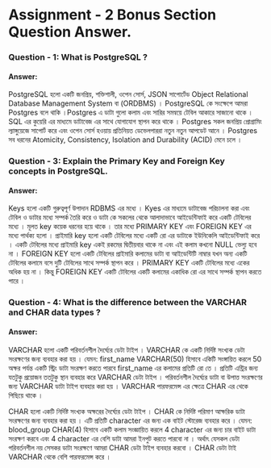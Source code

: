 # Assignment - 2 Bonus Section Question Answer.

### Question - 1: What is PostgreSQL ?

#### Answer:

  PostgreSQL হলো একটি জনপ্রিয়, শক্তিশালী, ওপেন সোর্স, JSON সাপোর্টেড Object Relational Database Management System বা (ORDBMS) । PostgreSQL কে সংক্ষেপে আমরা Postgres বলে থাকি ।Postgres এ ডাটা গুলো কলাম এবং সারির সমন্বয়ে টেবিল আকারে সাজানো থাকে । SQL এর কুয়েরি এর মাধ্যমে ডাটাবেজ এর সাথে যোগাযোগ স্থাপন করে থাকে । Postgres সকল জনপ্রিয় প্রোগ্রামিং ল্যাঙ্গুয়েজে সাপোর্ট করে এবং ওপেন সোর্স হওয়ায় প্রতিনিয়ত ডেভেলপাররা নতুন নতুন আপডেট আনে । Postgres সব ধরনের Atomicity, Consistency, Isolation and Durability (ACID) মেনে চলে ।

### Question - 3: Explain the Primary Key and Foreign Key concepts in PostgreSQL.

#### Answer:

  Keys হলো একটি গুরুত্বপূর্ণ উপাদান RDBMS এর মধ্যে । Kyes এর মাধ্যমে ডাটাবেজ পরিচালনা করা এবং টেবিল ও ডাটার মধ্যে সম্পর্ক তৈরি করে ও ডাটা কে সকলের থেকে আলাদাভাবে আইডেন্টিফাই করে একটি টেবিলের মধ্যে । মূলত key কয়েক ধরনের হয়ে থাকে । তার মধ্যে PRIMARY KEY এবং FOREIGN KEY এর মধ্যে পার্থক্য হলো । প্রাইমারি key হলো একটি টেবিলের মধ্যে একটি রো এর ডাটাকে ইউনিকেলি আইডেন্টিফাই করে । একটি টেবিলের মধ্যে প্রাইমারি key একই রকমের দ্বিতীয়বার থাকে না এবং এই কলাম কখনো NULL ভেল্যু হবে না । FOREIGN KEY হলো একটি টেবিলের প্রাইমারি কলামের ডাটা বা আইডেন্টিটি নাম্বার যখন অন্য একটি টেবিলের কলামে বসে দুটি টেবিলের সাথে সম্পর্ক স্থাপন করে । PRIMARY KEY একটি টেবিলের মধ্যে একের অধিক হয় না । কিন্তু FOREIGN KEY একটি টেবিলের একটি কলামের একাধিক রো এর সাথে সম্পর্ক স্থাপন করতে পারে ।

### Question - 4: What is the difference between the VARCHAR and CHAR data types ?

#### Answer:

  VARCHAR হলো একটি পরিবর্তনশীল দৈর্ঘ্যের ডেটা টাইপ । VARCHAR কে একটি নির্দিষ্ট সংখ্যক ডেটা সংরক্ষণের জন্য ব্যবহার করা হয় । যেমন: first_name VARCHAR(50) হিসাবে একিটি সংঙ্গায়িত করলে 50 অক্ষর পর্যন্ত একটি স্ট্রিং ডাটা সংরক্ষণ করতে পারবে first_name এর কলামের প্রতিটি রো তে । প্রতিটি এন্ট্রির জন্য যতটুকু প্রয়োজন ততটুকু স্থান ব্যবহার করে VARCHAR ডেটা টাইপ । পরিবর্তনশীল দৈর্ঘ্যের ডাটা বা উপাত্ত সংরক্ষণের জন্য VARCHAR ডাটা টাইপ ব্যবহার করা হয় । VARCHAR পারফরমেন্স এর ক্ষেত্রে CHAR এর থেকে পিছিয়ে থাকে ।

  CHAR হলো একটি নির্দিষ্ট সংখ্যক অক্ষরের দৈর্ঘ্যের ডেটা টাইপ । CHAR কে নির্দিষ্ট পরিমাণ আক্ষরিক ডাটা সংরক্ষণের জন্য ব্যবহার করা হয় । এটি প্রতিটি character এর জন্য এক বাইট স্টোরেজ ব্যবহার করে । যেমন: blood_group CHAR(4) হিসাবে একটি কলাম সংজ্ঞায়িত করলে 4 character এর জন্য চার বাইট ডাটা সংরক্ষণ করবে এবং 4 character এর বেশি ডাটা আমরা ইনপুট করতে পারবো না । অর্থাৎ যেসকল ডেটা পরিবর্তনশীল নয় সেসকর ডাটা সংরক্ষণে আমরা CHAR ডেটা টাইপ ব্যবহার করবো । CHAR ডেটা টাই VARCHAR থেকে বেশি পারফরমেন্স করে ।